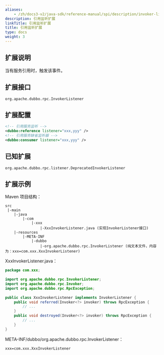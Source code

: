 ```yaml
---
aliases:
    - /zh/docs3-v2/java-sdk/reference-manual/spi/description/invoker-listener/
description: 引用监听扩展
linkTitle: 引用监听扩展
title: 引用监听扩展
type: docs
weight: 3
---
```




## 扩展说明

当有服务引用时，触发该事件。

## 扩展接口

`org.apache.dubbo.rpc.InvokerListener`

## 扩展配置

```xml
<!-- 引用服务监听 -->
<dubbo:reference listener="xxx,yyy" /> 
<!-- 引用服务缺省监听器 -->
<dubbo:consumer listener="xxx,yyy" /> 
```

## 已知扩展

`org.apache.dubbo.rpc.listener.DeprecatedInvokerListener`

## 扩展示例

Maven 项目结构：

```
src
 |-main
    |-java
        |-com
            |-xxx
                |-XxxInvokerListener.java (实现InvokerListener接口)
    |-resources
        |-META-INF
            |-dubbo
                |-org.apache.dubbo.rpc.InvokerListener (纯文本文件，内容为：xxx=com.xxx.XxxInvokerListener)
```

XxxInvokerListener.java：

```java
package com.xxx;
 
import org.apache.dubbo.rpc.InvokerListener;
import org.apache.dubbo.rpc.Invoker;
import org.apache.dubbo.rpc.RpcException;
 
public class XxxInvokerListener implements InvokerListener {
    public void referred(Invoker<?> invoker) throws RpcException {
        // ...
    }
    public void destroyed(Invoker<?> invoker) throws RpcException {
        // ...
    }
}
```

META-INF/dubbo/org.apache.dubbo.rpc.InvokerListener：

```properties
xxx=com.xxx.XxxInvokerListener
```